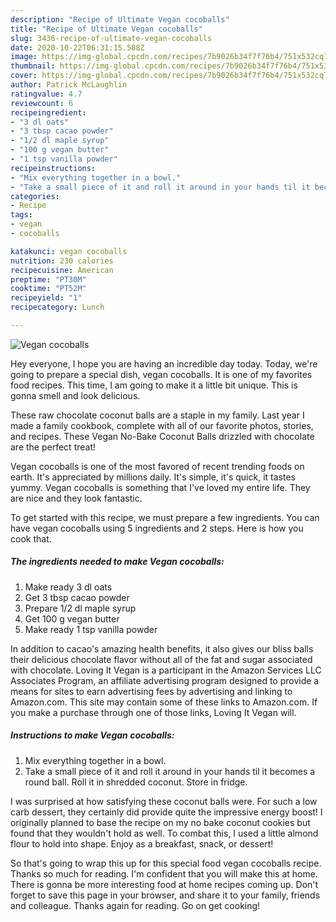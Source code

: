 ```yaml
---
description: "Recipe of Ultimate Vegan cocoballs"
title: "Recipe of Ultimate Vegan cocoballs"
slug: 3436-recipe-of-ultimate-vegan-cocoballs
date: 2020-10-22T06:31:15.588Z
image: https://img-global.cpcdn.com/recipes/7b9026b34f7f76b4/751x532cq70/vegan-cocoballs-recipe-main-photo.jpg
thumbnail: https://img-global.cpcdn.com/recipes/7b9026b34f7f76b4/751x532cq70/vegan-cocoballs-recipe-main-photo.jpg
cover: https://img-global.cpcdn.com/recipes/7b9026b34f7f76b4/751x532cq70/vegan-cocoballs-recipe-main-photo.jpg
author: Patrick McLaughlin
ratingvalue: 4.7
reviewcount: 6
recipeingredient:
- "3 dl oats"
- "3 tbsp cacao powder"
- "1/2 dl maple syrup"
- "100 g vegan butter"
- "1 tsp vanilla powder"
recipeinstructions:
- "Mix everything together in a bowl."
- "Take a small piece of it and roll it around in your hands til it becomes a round ball. Roll it in shredded coconut. Store in fridge."
categories:
- Recipe
tags:
- vegan
- cocoballs

katakunci: vegan cocoballs 
nutrition: 230 calories
recipecuisine: American
preptime: "PT30M"
cooktime: "PT52M"
recipeyield: "1"
recipecategory: Lunch

---
```



![Vegan cocoballs](https://img-global.cpcdn.com/recipes/7b9026b34f7f76b4/751x532cq70/vegan-cocoballs-recipe-main-photo.jpg)

Hey everyone, I hope you are having an incredible day today. Today, we're going to prepare a special dish, vegan cocoballs. It is one of my favorites food recipes. This time, I am going to make it a little bit unique. This is gonna smell and look delicious.

These raw chocolate coconut balls are a staple in my family. Last year I made a family cookbook, complete with all of our favorite photos, stories, and recipes. These Vegan No-Bake Coconut Balls drizzled with chocolate are the perfect treat!

Vegan cocoballs is one of the most favored of recent trending foods on earth. It's appreciated by millions daily. It's simple, it's quick, it tastes yummy. Vegan cocoballs is something that I've loved my entire life. They are nice and they look fantastic.


To get started with this recipe, we must prepare a few ingredients. You can have vegan cocoballs using 5 ingredients and 2 steps. Here is how you cook that.

<!--inarticleads1-->

##### The ingredients needed to make Vegan cocoballs:

1. Make ready 3 dl oats
1. Get 3 tbsp cacao powder
1. Prepare 1/2 dl maple syrup
1. Get 100 g vegan butter
1. Make ready 1 tsp vanilla powder


In addition to cacao&#39;s amazing health benefits, it also gives our bliss balls their delicious chocolate flavor without all of the fat and sugar associated with chocolate. Loving It Vegan is a participant in the Amazon Services LLC Associates Program, an affiliate advertising program designed to provide a means for sites to earn advertising fees by advertising and linking to Amazon.com. This site may contain some of these links to Amazon.com. If you make a purchase through one of those links, Loving It Vegan will. 

<!--inarticleads2-->

##### Instructions to make Vegan cocoballs:

1. Mix everything together in a bowl.
1. Take a small piece of it and roll it around in your hands til it becomes a round ball. Roll it in shredded coconut. Store in fridge.


I was surprised at how satisfying these coconut balls were. For such a low carb dessert, they certainly did provide quite the impressive energy boost! I originally planned to base the recipe on my no bake coconut cookies but found that they wouldn&#39;t hold as well. To combat this, I used a little almond flour to hold into shape. Enjoy as a breakfast, snack, or dessert! 

So that's going to wrap this up for this special food vegan cocoballs recipe. Thanks so much for reading. I'm confident that you will make this at home. There is gonna be more interesting food at home recipes coming up. Don't forget to save this page in your browser, and share it to your family, friends and colleague. Thanks again for reading. Go on get cooking!
